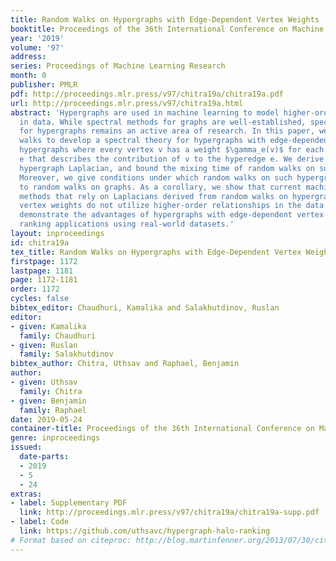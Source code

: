 ```yaml
---
title: Random Walks on Hypergraphs with Edge-Dependent Vertex Weights
booktitle: Proceedings of the 36th International Conference on Machine Learning
year: '2019'
volume: '97'
address: 
series: Proceedings of Machine Learning Research
month: 0
publisher: PMLR
pdf: http://proceedings.mlr.press/v97/chitra19a/chitra19a.pdf
url: http://proceedings.mlr.press/v97/chitra19a.html
abstract: 'Hypergraphs are used in machine learning to model higher-order relationships
  in data. While spectral methods for graphs are well-established, spectral theory
  for hypergraphs remains an active area of research. In this paper, we use random
  walks to develop a spectral theory for hypergraphs with edge-dependent vertex weights:
  hypergraphs where every vertex v has a weight $\gamma_e(v)$ for each incident hyperedge
  e that describes the contribution of v to the hyperedge e. We derive a random walk-based
  hypergraph Laplacian, and bound the mixing time of random walks on such hypergraphs.
  Moreover, we give conditions under which random walks on such hypergraphs are equivalent
  to random walks on graphs. As a corollary, we show that current machine learning
  methods that rely on Laplacians derived from random walks on hypergraphs with edge-independent
  vertex weights do not utilize higher-order relationships in the data. Finally, we
  demonstrate the advantages of hypergraphs with edge-dependent vertex weights on
  ranking applications using real-world datasets.'
layout: inproceedings
id: chitra19a
tex_title: Random Walks on Hypergraphs with Edge-Dependent Vertex Weights
firstpage: 1172
lastpage: 1181
page: 1172-1181
order: 1172
cycles: false
bibtex_editor: Chaudhuri, Kamalika and Salakhutdinov, Ruslan
editor:
- given: Kamalika
  family: Chaudhuri
- given: Ruslan
  family: Salakhutdinov
bibtex_author: Chitra, Uthsav and Raphael, Benjamin
author:
- given: Uthsav
  family: Chitra
- given: Benjamin
  family: Raphael
date: 2019-05-24
container-title: Proceedings of the 36th International Conference on Machine Learning
genre: inproceedings
issued:
  date-parts:
  - 2019
  - 5
  - 24
extras:
- label: Supplementary PDF
  link: http://proceedings.mlr.press/v97/chitra19a/chitra19a-supp.pdf
- label: Code
  link: https://github.com/uthsavc/hypergraph-halo-ranking
# Format based on citeproc: http://blog.martinfenner.org/2013/07/30/citeproc-yaml-for-bibliographies/
---
```

